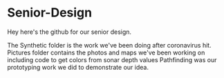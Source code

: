 # Senior-Design
Hey here's the github for our senior design.

The Synthetic folder is the work we've been doing after coronavirus hit.
Pictures folder contains the photos and maps we've been working on including code to get colors from sonar depth values
Pathfinding was our prototyping work we did to demonstrate our idea.
